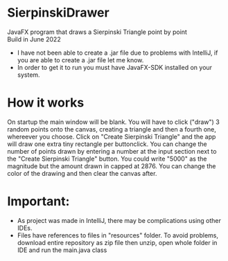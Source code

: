 # SierpinskiDrawer
JavaFX program that draws a Sierpinski Triangle point by point <br>
Build in June 2022

- I have not been able to create a .jar file due to problems with IntelliJ, if you are able to create a .jar file let me know.
- In order to get it to run you must have JavaFX-SDK installed on your system.

# How it works
On startup the main window will be blank. You will have to click ("draw") 3 random points onto the canvas, creating a triangle and then a fourth one, whereever you choose. 
Click on "Create Sierpinski Triangle" and the app will draw one extra tiny rectangle per buttonclick. You can change the number of points drawn by entering a 
number at the input section next to the "Create Sierpinski Triangle" button. You could write "5000" as the magnitude but the amount drawn in capped at 2876. 
You can change the color of the drawing and then clear the canvas after.

# Important:

- As project was made in IntelliJ, there may be complications using other IDEs.
- Files have references to files in "resources" folder. To avoid problems, download entire repository as zip file then unzip, open whole folder in IDE and run the main.java class
